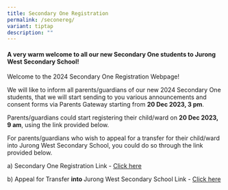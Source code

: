 ```yaml
---
title: Secondary One Registration
permalink: /seconereg/
variant: tiptap
description: ""
---
```

<h4>A very warm welcome to all our new Secondary One students to Jurong West Secondary School!</h4><p>Welcome to the 2024 Secondary One Registration Webpage!</p><p>We will like to inform all parents/guardians of our new 2024 Secondary One students, that we will start sending to you various announcements and consent forms via Parents Gateway starting from <strong>20 Dec 2023, 3 pm</strong>.</p><p>Parents/guardians could start registering their child/ward on <strong>20 Dec 2023, 9 am</strong>, using the link provided below.</p><p>For parents/guardians who wish to appeal for a transfer for their child/ward into Jurong West Secondary School, you could do so through the link provided below.</p><p>a) Secondary One Registration Link - <a href="https://go.gov.sg/jwsec1reg2024" rel="noopener noreferrer nofollow" target="_blank">Click here</a></p><p>b) Appeal for Transfer <strong>into </strong>Jurong West Secondary School Link - <a href="https://go.gov.sg/appealtransferintojwss2024" rel="noopener noreferrer nofollow" target="_blank">Click here</a></p>